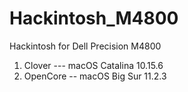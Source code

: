 # Hackintosh_M4800
Hackintosh for Dell Precision M4800
1. Clover  --- macOS Catalina 10.15.6 
2. OpenCore  -- macOS Big Sur 11.2.3  
